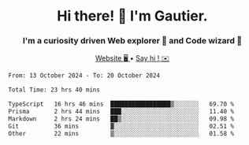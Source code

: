 <h1 align="center">Hi there! 👋 I'm Gautier.</h1>
<h3 align="center">I'm a curiosity driven Web explorer 🚀 and Code wizard 🧙</h3>

<p align="center">
  <a href="https://xisabla.github.io/">Website 🖥️ </a> •
  <a href="mailto:xisabla.dev@gmail.com">Say hi ! ✉️</a>
</p>

<!--START_SECTION:waka-->

```txt
From: 13 October 2024 - To: 20 October 2024

Total Time: 23 hrs 40 mins

TypeScript   16 hrs 46 mins  █████████████████▒░░░░░░░   69.70 %
Prisma       2 hrs 44 mins   ███░░░░░░░░░░░░░░░░░░░░░░   11.40 %
Markdown     2 hrs 24 mins   ██▒░░░░░░░░░░░░░░░░░░░░░░   09.98 %
Git          36 mins         ▓░░░░░░░░░░░░░░░░░░░░░░░░   02.51 %
Other        22 mins         ▒░░░░░░░░░░░░░░░░░░░░░░░░   01.58 %
```

<!--END_SECTION:waka-->
